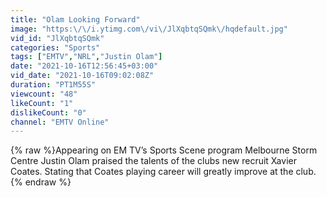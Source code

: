```yaml
---
title: "Olam Looking Forward"
image: "https:\/\/i.ytimg.com\/vi\/JlXqbtqSQmk\/hqdefault.jpg"
vid_id: "JlXqbtqSQmk"
categories: "Sports"
tags: ["EMTV","NRL","Justin Olam"]
date: "2021-10-16T12:56:45+03:00"
vid_date: "2021-10-16T09:02:08Z"
duration: "PT1M55S"
viewcount: "48"
likeCount: "1"
dislikeCount: "0"
channel: "EMTV Online"
---
```

{% raw %}Appearing on EM TV’s Sports Scene program Melbourne Storm Centre Justin Olam praised the talents of the clubs new recruit Xavier Coates. Stating that Coates playing career will greatly improve at the club.{% endraw %}
